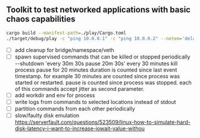 Toolkit to test networked applications with basic chaos capabilities
---

```bash
cargo build --manifest-path=./play/Cargo.toml
./target/debug/play -c "ping 10.0.0.1" -c "ping 10.0.0.2" --netem='delay 10ms'
```

- [ ] add cleanup for bridge/namespace/veth
- [ ] spawn supervised commands that can be killed or stopped periodically
    --shutdown 'every 30m 30s pause 20m 30s' 
    every 30 minutes kill process pause for 20 minutes
    duration is counted since last event timestamp. for example 30 minutes are counted since process was started or restarted.
    pause is counted since process was stopped.
    each of this commands accept jitter as second parameter.
- [ ] add workdir and env for process
- [ ] write logs from commands to selected locations instead of stdout
- [ ] partition commands from each other periodically
- [ ] slow/faulty disk emulation 
    https://serverfault.com/questions/523509/linux-how-to-simulate-hard-disk-latency-i-want-to-increase-iowait-value-withou